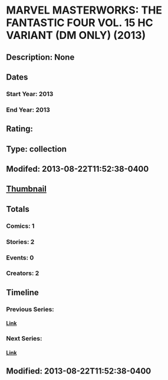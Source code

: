 # MARVEL MASTERWORKS: THE FANTASTIC FOUR VOL. 15 HC VARIANT (DM ONLY) (2013)
## Description: None
## Dates
### Start Year: 2013
### End Year: 2013
## Rating: 
## Type: collection
## Modifed: 2013-08-22T11:52:38-0400
## [Thumbnail](http://i.annihil.us/u/prod/marvel/i/mg/b/40/image_not_available.jpg)
## Totals
### Comics: 1
### Stories: 2
### Events: 0
### Creators: 2
## Timeline
### Previous Series: 
#### [Link]()
### Next Series: 
#### [Link]()
## Modified: 2013-08-22T11:52:38-0400